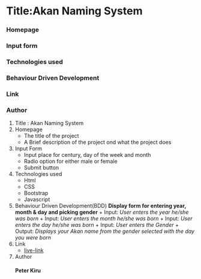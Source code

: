 # Title:Akan Naming System
### Homepage
### Input form
### Technologies used
### Behaviour Driven Development
### Link
### Author

1. Title :  Akan Naming System
1. Homepage
    + The title of the project
    + A Brief description of the project ond what the project does
1. Input Form
    + Input place for century, day of the week and month
    + Radio option for either male or female
    + Submit button 
1. Technologies used
    + Html
    + CSS
    + Bootstrap
    + Javascript
1. Behaviour Driven Development(BDD)
    **Display form for entering year, month & day and picking gender**
        + Input: _User enters the year he/she was born_
        + Input: _User enters the month he/she was born_
        + Input: _User enters the day he/she was born_
        + Input: _User enters the Gender_
        + Output: _Displays your Akan name from the gender selected with the day you were born_
1. Link
    + [live-link](https://kiru-axis.github.io/Akan-Names/)
1. Author
    #### Peter Kiru